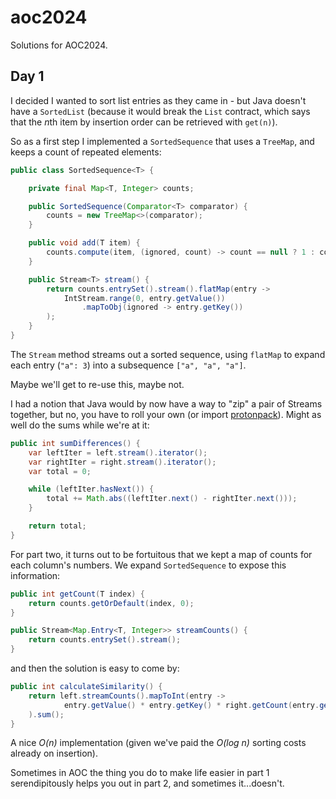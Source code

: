 # aoc2024

Solutions for AOC2024.

## Day 1

I decided I wanted to sort list entries as they came in - but Java doesn't have a `SortedList` (because it would break the `List` contract, which says that the *n*th item by insertion order can be retrieved with `get(n)`).

So as a first step I implemented a `SortedSequence` that uses a `TreeMap`, and keeps a count of repeated elements:

```java
public class SortedSequence<T> {

    private final Map<T, Integer> counts;

    public SortedSequence(Comparator<T> comparator) {
        counts = new TreeMap<>(comparator);
    }

    public void add(T item) {
        counts.compute(item, (ignored, count) -> count == null ? 1 : count + 1);
    }

    public Stream<T> stream() {
        return counts.entrySet().stream().flatMap(entry ->
            IntStream.range(0, entry.getValue())
                .mapToObj(ignored -> entry.getKey())
        );
    }
}
```

The `Stream` method streams out a sorted sequence, using `flatMap` to expand each entry (`"a": 3`) into a subsequence `["a", "a", "a"]`.

Maybe we'll get to re-use this, maybe not.

I had a notion that Java would by now have a way to "zip" a pair of Streams together, but no, you have to roll your own (or import [protonpack](https://github.com/poetix/protonpack)). Might as well do the sums while we're at it:

```java
public int sumDifferences() {
    var leftIter = left.stream().iterator();
    var rightIter = right.stream().iterator();
    var total = 0;

    while (leftIter.hasNext()) {
        total += Math.abs((leftIter.next() - rightIter.next()));
    }

    return total;
}
```

For part two, it turns out to be fortuitous that we kept a map of counts for each column's numbers. We expand `SortedSequence` to expose this information:

```java
public int getCount(T index) {
    return counts.getOrDefault(index, 0);
}

public Stream<Map.Entry<T, Integer>> streamCounts() {
    return counts.entrySet().stream();
}
```

and then the solution is easy to come by:

```java
public int calculateSimilarity() {
    return left.streamCounts().mapToInt(entry ->
            entry.getValue() * entry.getKey() * right.getCount(entry.getKey())
    ).sum();
}
```

A nice _O(n)_ implementation (given we've paid the _O(log n)_ sorting costs already on insertion).

Sometimes in AOC the thing you do to make life easier in part 1 serendipitously helps you out in part 2, and sometimes it...doesn't.